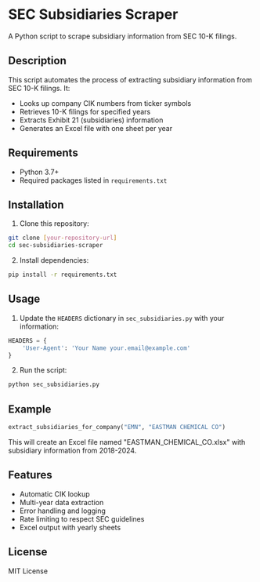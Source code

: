 # SEC Subsidiaries Scraper

A Python script to scrape subsidiary information from SEC 10-K filings.

## Description

This script automates the process of extracting subsidiary information from SEC 10-K filings. It:
- Looks up company CIK numbers from ticker symbols
- Retrieves 10-K filings for specified years
- Extracts Exhibit 21 (subsidiaries) information
- Generates an Excel file with one sheet per year

## Requirements

- Python 3.7+
- Required packages listed in `requirements.txt`

## Installation

1. Clone this repository:
```bash
git clone [your-repository-url]
cd sec-subsidiaries-scraper
```

2. Install dependencies:
```bash
pip install -r requirements.txt
```

## Usage

1. Update the `HEADERS` dictionary in `sec_subsidiaries.py` with your information:
```python
HEADERS = {
    'User-Agent': 'Your Name your.email@example.com'
}
```

2. Run the script:
```bash
python sec_subsidiaries.py
```

## Example

```python
extract_subsidiaries_for_company("EMN", "EASTMAN CHEMICAL CO")
```

This will create an Excel file named "EASTMAN_CHEMICAL_CO.xlsx" with subsidiary information from 2018-2024.

## Features

- Automatic CIK lookup
- Multi-year data extraction
- Error handling and logging
- Rate limiting to respect SEC guidelines
- Excel output with yearly sheets

## License

MIT License 